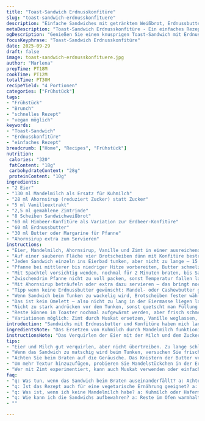 ```yaml
---
title: "Toast-Sandwich Erdnusskonfitüre"
slug: "toast-sandwich-erdnusskonfituere"
description: "Einfache Sandwiches mit getränktem Weißbrot, Erdnussbutter und Himbeer- oder Erdbeerkonfitüre. Kleine Abwandlung mit Mandelmilch statt Kuhmilch. Leicht mit Zimt verfeinert, mit Butter in der Pfanne goldgelb gebraten. Serviert mit Ahornsirup, der beim Beträufeln auf der Zunge spielt. Unverzichtbar für Frühstück oder Brunch, vegan möglich und ohne Nüsse tauschbar. Typische Fehler: zu lange einweichen oder zu heiße Pfanne, dann wird es matschig oder außen verbrannt. Geräusche beim Braten verraten den richtige Zeitpunkt fürs Wenden. Knusprige Hülle, zart schmelzender Kern. Zwischendurch kleine Bewegung der Spachtel verhindert Ankleben, beste Technik dafür. Dazu Tipps für Variationen mit Mandelbutter und frischen Früchten."
metaDescription: "Toast-Sandwich Erdnusskonfitüre - Ein einfaches Rezept mit getränktem Weißbrot, Erdnussbutter und fruchtiger Konfitüre für Ihr Frühstück."
ogDescription: "Genießen Sie einen knusprigen Toast-Sandwich mit Erdnussbutter und Konfitüre – ideal für Frühstück oder Brunch, lecker und leicht zuzubereiten."
focusKeyphrase: "Toast-Sandwich Erdnusskonfitüre"
date: 2025-09-29
draft: false
image: toast-sandwich-erdnusskonfituere.jpg
author: "Marlena"
prepTime: PT18M
cookTime: PT12M
totalTime: PT30M
recipeYield: "4 Portionen"
categories: ["Frühstück"]
tags:
- "Frühstück"
- "Brunch"
- "schnelles Rezept"
- "vegan möglich"
keywords:
- "Toast-Sandwich"
- "Erdnusskonfitüre"
- "einfaches Rezept"
breadcrumb: ["Home", "Recipes", "Frühstück"]
nutrition: 
 calories: "320"
 fatContent: "18g"
 carbohydrateContent: "28g"
 proteinContent: "10g"
ingredients:
- "2 Eier"
- "130 ml Mandelmilch als Ersatz für Kuhmilch"
- "28 ml Ahornsirup (reduziert Zucker) statt Zucker"
- "5 ml Vanilleextrakt"
- "2,5 ml gemahlene Zimtrinde"
- "8 Scheiben Sandwichweißbrot"
- "60 ml Himbeer-Konfitüre als Variation zur Erdbeer-Konfitüre"
- "60 ml Erdnussbutter"
- "30 ml Butter oder Margarine für Pfanne"
- "Ahornsirup extra zum Servieren"
instructions:
- "Eier, Mandelmilch, Ahornsirup, Vanille und Zimt in einer ausreichend großen Schüssel flink verquirlen. Nicht zu stark, Kaskade vermeiden, Luft rein für fluffige Textur."
- "Auf einer sauberen Fläche vier Brotscheiben dünn mit Konfitüre bestreichen. Restliche vier mit Erdnussbutter bestreichen. Zusammenklappen – einfacher als Butter und Konfitüre auf eine Scheibe."
- "Jeden Sandwich einzeln ins Eierbad tunken, aber nicht zu lange – 15 bis 20 Sekunden reichen meistens. Ziel ist, dass es durchtränkt aber nicht aufweicht und auseinanderfällt. Auf Teller legen, warten während Pfanne vorheizt."
- "Pfanne bei mittlerer bis niedriger Hitze vorbereiten, Butter schmelzen lassen – sie soll schäumen, nicht braun werden. Zwei Sandwiches gleichzeitig einlegen. Auf der ersten Seite etwa 2,5 Minuten goldbraun braten, die Oberfläche sollte leicht fest sein und blubbern hören."
- "Mit Spachtel vorsichtig wenden, nochmal für 2 Minuten braten, bis Sandwichs durch und kross sind. Achten auf Knistern des Brotes, wenn es zu laut zischt, Hitze runterdrehen, sonst verbrennt Butter."
- "Zwischendrin Pfanne nicht zu voll packen, sonst Temperatur fallen lassen. Fertige Sandwichs im auf 90 Grad Celsius vorgeheizten Backofen warmhalten, so bleibt die Kruste trocken und knusprig."
- "Mit Ahornsirup beträufeln oder extra dazu servieren – das bringt nochmal ein süßes Salz-Spiel auf der Zunge."
- "Tipp wenn keine Erdnussbutter gewünscht: Mandel- oder Cashewbutter genauso einsetzen, das gibt andere Aromen. Wer glutenfrei will, findet guten Ersatz mit Weißbrot ohne Gluten, das Prinzip bleibt gleich."
- "Wenn Sandwich beim Tunken zu wackelig wird, Brotscheiben fester wählen oder kurz antrocknen lassen nach dem Auftragen von Butter und Konfitüre. Dadurch saugt es sich nicht so tief voll."
- "Das ist kein Omelett – also nicht zu lang in der Eiermasse liegen lassen. Perfekte Bindung statt Brei."
- "Nicht zu stark andrücken vor dem Tunken, sonst quetscht man Füllung raus."
- "Reste können im Toaster nochmal aufgewärmt werden, aber frisch schmeckt’s am besten."
- "Variationen möglich: Zimt durch Muskat ersetzen, Vanille weglassen, Ahornsirup durch Honig oder Agavendicksaft."
introduction: "Sandwichs mit Erdnussbutter und Konfitüre haben mich lange nicht losgelassen. Immer wieder probierte ich verschiedene Brotsorten, Milchvarianten und Zeitwerte beim Tunken. Es ist ernüchternd zu sehen, wie schnell das Brot matschig wird oder die Pfanne zu heiß gebrandet. Die Mischung aus Süße, Würze durch Zimt und samtig-cremiger Erdnussbutter bringt eine unkomplizierte, aber dennoch befriedigende Textur. Dazu das sanfte Rösten, das knisternde Geräusch, wenn die Butter plant, in das Brot einzuziehen. Den Ahornsirup separat anzubieten war für mich eine Offenbarung; kontrolliertes Süßen, kein Überladen der Sandwiches. Wer sich traut, tauscht den Kuhmilchanteil gern gegen Mandelmilch – schmeckt irgendwie leichter und gibt eine dezente Nussnote. Vermisst habe ich immer etwas Crunch - experimentierte mit Mandelstücken in der Erdnussbutter. Nicht jedermanns Sache, aber lohnt, wenn man Lust auf mehr Textur hat. Perfekt, wenn Gäste zum Brunch kommen, schnell gemacht, schmeckt jedem Kind und auch Erwachsenen mit wenig Zeit."
ingredientsNote: "Das Ersetzen von Kuhmilch durch Mandelmilch funktioniert erstaunlich gut. Mandelmilch macht den Teig etwas leichter und die Eiermasse bleibt dennoch stabil. Ahornsirup statt Zucker sorgt für eine mildere Karamellnote statt reiner Süße; empfiehlt sich immer. Bei der Erdnussbutter gilt: Cremige ist praktischer als crunchy, da letztere beim Tunken oft aus dem Sandwich fällt. Wer allergisch gegen Erdnüsse ist, tauscht die Erdnussbutter problemlos gegen Mandel- oder Cashewbutter aus – Achtung, Nüsse sind auch problematisch für manche, besser Kokosnussbutter probieren. Wichtig ist das Brot: es sollte eine möglichst feinporige Struktur haben, nicht zu alt, sonst zerfällt es beim Tunken. Ich bevorzuge ein frisches Sandwichweißbrot, nicht zu dicke Scheiben, damit das Endergebnis nicht zu schwer wird. Konfitüren lassen sich gut austauschen je nach Saison, Himbeere gibt etwas Säure, Erdbeere mehr Süße. Butter in der Pfanne nicht sparen, das gibt das Aroma und verhindert Ankleben. Verwendet man Margarine oder pflanzliche Butter, sollte sie einen hohen Fettanteil haben, um das Ergebnis zu sichern. Aufbewahrung: frisch servieren, Reste lassen sich im Ofen nachwärmen, Mikrowelle macht’s matschig."
instructionsNote: "Das Verquirlen der Eier mit der Milch und dem Zucker (oder Ahornsirup) braucht nicht fünf Minuten, eher ein effizientes Schwenken mit dem Schneebesen bis alles homogen ist. Zu langes Schlagen bringt keine Luft rein, dann wird die Masse zu flüssig und sandwich-saugend. Beim Bestreichen des Brotes spart man sich den Rühraufwand – je dünner die Schichten, desto besser bleibt das Brot stabil. Wenn das Ei-Bad bereitsteht, einzelne Sandwiches nur kurz eintauchen, hier gewinnt der Sensor: leicht feucht, aber nicht tropfend-nass. Die Pfanne auf niedriger bis mittlerer Hitze ist keine Einladung zum schnellen Braten; geduldiges Schmelzen der Butter sorgt für goldene Krustchen ohne zu verbrennen. Das Wenden mit einem breiten Spatel ist Gold wert, vorsichtig anheben und umdrehen, um keine Füllung zu verlieren. Während das erste Paar brät, bereitet man den Rest vor und kann so effizient durchgehend braten. Im Ofen warmhalten verhindert einen Schock durch Kälte und Feuchtigkeit, die das Brot weich machen würden. Der Ahornsirup zum Schluss bringt die optionale, flexible Süße, abhängig von Vorliebe. Sollte die Pfanne ansetzen, zwischendurch reinigen oder Temperatur reduzieren. Keine Eile – es geht um das Verhalten des Brotes, das Knistern, die Farbänderung, nicht Minuten klotzen."
tips:
- "Eier und Milch gut verquirlen, aber nicht übertreiben. Zu lange schlagen bringt zu viel Luft. Dann wird die Masse zu flüssig. Brot nur kurz eintauchen. Die ideale Dauer – 15 bis 20 Sekunden, genug für Durchtränken. Vergessen Sie nicht, Ihr Brot vorher zu testen."
- "Wenn das Sandwich zu matschig wird beim Tunken, versuchen Sie frisches und weniger weiches Brot. Oder backen Sie das Brot vorher etwas im Ofen. Der richtige Biss ist wichtig. Glutenfreies Brot ist eine Option; achten Sie auf die Qualität des Ersatzproduktes."
- "Achten Sie beim Braten auf die Geräusche. Das Knistern der Butter verrät, wann es Zeit zum Wenden ist. Wenn es zischt, könnte die Hitze zu hoch sein. Drehen Sie die Temperatur runter, bevor etwas anbrennt. Wenn Sandwichs zu dunkel werden, gleich aus der Pfanne nehmen."
- "Um mehr Textur hinzuzufügen, probieren Sie Mandelstückchen in der Erdnussbutter. Wenn Sie Allergien haben, nutzen Sie Kokosnussbutter oder andere Nussalternativen. Variieren Sie auch die Konfitüre. Himbeere gibt mehr Fruchtigkeit. Erdbeere bringt Süße."
- "Wer mit Zimt experimentiert, kann auch Muskat verwenden oder einfach Vanille weglassen. Zusammen mit Ahornsirup erhält man eine harmonische Balance. Jeder kann nach Vorliebe anpassen. Aber nicht zu viel zugleich tun oder der Geschmack wird unharmonisch."
faq:
- "q: Was tun, wenn das Sandwich beim Braten auseinanderfällt? a: Achten Sie auf die Konsistenz des Teigs. Sandwichs sollten nicht zu lange im Ei-Bad sein. Verwenden Sie frisches Brot. Testen Sie die Hitze vor dem Braten."
- "q: Ist das Rezept auch für eine vegetarische Ernährung geeignet? a: Ja, der Einsatz von Mandel- oder Kokosnussbutter macht das Rezept pflanzlich. Die Mandelmilch ersetzt die Kuhmilch gut. Viele Variationen sind möglich. Experimentieren lohnt sich."
- "q: Was ist, wenn ich keine Mandelmilch habe? a: Kuhmilch oder Hafermilch sind gute Alternativen. Die Mischung sollte weich und homogen bleiben. Ahornsirup kann auch durch Honig ersetzt werden. Achten Sie auf die Menge."
- "q: Wie kann ich die Sandwichs aufbewahren? a: Reste im Ofen warmhalten. Mikrowelle macht sie matschig. Frisch schmecken sie am besten. Ein paar Optionen erstellen mehr Flexibilität beim Servieren. Aber besser frisch."
- ""

---
```

